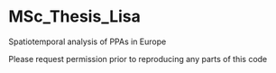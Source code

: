 # MSc_Thesis_Lisa
Spatiotemporal analysis of PPAs in Europe

Please request permission prior to reproducing any parts of this code
